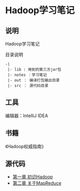 Hadoop学习笔记
============

## 说明

Hadoop学习笔记

目录说明

```
-|
 |- lib : 用到的第三方jar包
 |- notes ：学习笔记
 |- out ： 编译打包输出目录
 |- src ： 源代码目录
```
   
## 工具

编辑器：IntelliJ IDEA

## 书籍

《Hadoop权威指南》

## 源代码

- [第一章 初识Hadoop](./notes/01.md)
- [第二章 关于MapReduce](./notes/02.md)
